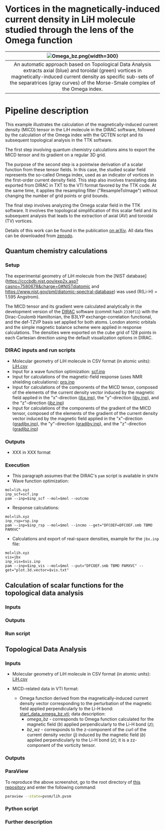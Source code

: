 # Vortices in the magnetically-induced current density in LiH molecule studied through the lens of the Omega function

| ![Omega_bz.png](screenshots/LiH_MICD/repImageGray.png){width=300} |
|:--:|
| An automatic approach based on Topological Data Analysis extracts axial (blue) and toroidal (green) vortices in magnetically-induced current density as specific sub-sets of the separatrices (gray curves) of the Morse-Smale complex of the Omega index. |


# Pipeline description

This example illustrates the calculation of the magnetically-induced current density (MICD) tensor in the LiH molecule in the DIRAC software, followed by the calculation of the Omega index with the QCTEN script and its subsequent topological analysis in the TTK software.

The first step involving quantum chemistry calculations aims to export the MICD tensor and its gradient on a regular 3D grid.

The purpose of the second step is a pointwise derivation of a scalar function from these tensor fields. In this case, the studied scalar field represents the so-called Omega index, used as an indicator of vortices in the first-order current density field. This step also involves translating data exported from DIRAC in TXT to the VTI format favored by the TTK code. At the same time, it applies the resampling filter ("ResampleToImage") without changing the number of grid points or grid bounds.

The final step involves analyzing the Omega scalar field in the TTK software. It involves the topological simplification of this scalar field and its subsequent analysis that leads to the extraction of axial (AV) and toroidal (TV) vortices.

Details of this work can be found in the publication [on arXiv](https://arxiv.org/abs/2212.08690).
All data files can be downloaded from [zenodo](https://zenodo.org/record/7446735#.Y8BlkNKE4XU).



## Quantum chemistry calculations

### Setup

The experimental geometry of LiH molecule from the [NIST database](https://cccbdb.nist.gov/exp2x.asp?casno=7580678&charge=0#NISTdiatomic and https://www.nist.gov/pml/diatomic-spectral-database) was used (R(Li-H) = 1.595 Angstrom).

The MICD tensor and its gradient were calculated analytically in the development version of the [DIRAC](http://www.diracprogram.org/) software (commit hash `2330f11`) with the Dirac-Coulomb Hamiltonian, the B3LYP exchange-correlation functional, and the def-TZVP basis set applied for both atoms. London atomic orbitals and the simple magnetic balance scheme were applied in response calculations. The densities were exported on the cube grid of 128 points in each Cartesian direction using the default visualization options in DIRAC.


### DIRAC inputs and run scripts

* Molecular geometry of LiH molecule in CSV format (in atomic units): [LiH.csv](https://github.com/tda-qchem/tda-qchem-explorations/tree/main/data/LiH_MICD/LiH.csv)
* Input for a wave function optimization: [scf.inp](https://github.com/tda-qchem/tda-qchem-explorations/tree/main/data/LiH_MICD/dirac/dc_b3lyp_def2tzvp/inputs/scf.inp)
* Input for calculations of the magnetic-field response (uses NMR shielding calculations): [prp.inp](https://github.com/tda-qchem/tda-qchem-explorations/tree/main/data/LiH_MICD/dirac/dc_b3lyp_def2tzvp/inputs/prp.inp)
* Input for calculations of the components of the MICD tensor, composed of the elements of the current density vector induced by the magnetic field applied in 
    the "x"-direction ([jbx.inp](https://github.com/tda-qchem/tda-qchem-explorations/tree/main/data/LiH_MICD/dirac/dc_b3lyp_def2tzvp/inputs/visgrid_cube_128/jbx.inp)), 
    the "y"-direction ([jby.inp](https://github.com/tda-qchem/tda-qchem-explorations/tree/main/data/LiH_MICD/dirac/dc_b3lyp_def2tzvp/inputs/visgrid_cube_128/jby.inp)), and 
    the "z"-direction ([jbz.inp](https://github.com/tda-qchem/tda-qchem-explorations/tree/main/data/LiH_MICD/dirac/dc_b3lyp_def2tzvp/inputs/visgrid_cube_128/jbz.inp))
* Input for calculations of the components of the gradient of the MICD tensor, composed of the elements of the gradient of the current density vector induced by the magnetic field applied in 
    the "x"-direction ([gradjbx.inp](https://github.com/tda-qchem/tda-qchem-explorations/tree/main/data/LiH_MICD/dirac/dc_b3lyp_def2tzvp/inputs/visgrid_cube_128/gradjbx.inp)), 
    the "y"-direction ([gradjby.inp](https://github.com/tda-qchem/tda-qchem-explorations/tree/main/data/LiH_MICD/dirac/dc_b3lyp_def2tzvp/inputs/visgrid_cube_128/gradjby.inp)), and 
    the "z"-direction ([gradjbz.inp](https://github.com/tda-qchem/tda-qchem-explorations/tree/main/data/LiH_MICD/dirac/dc_b3lyp_def2tzvp/inputs/visgrid_cube_128/gradjbz.inp))

### Outputs

* XXX in XXX format

### Execution

* This paragraph assumes that the DIRAC's `pam` script is available in `$PATH`
* Wave function optimization:

```
mol=lih.xyz
inp_scf=scf.inp
pam --inp=$inp_scf --mol=$mol --outcmo
```

* Response calculations:

```
mol=lih.xyz
inp_rsp=rsp.inp
pam --inp=$inp_rsp --mol=$mol --incmo --get="DFCOEF=DFCOEF.smb TBMO PAMXVC"
```


* Calculations and export of real-space densities, example for the `jbx.inp` file:

```
mol=lih.xyz
vis=jbx
inp_vis=$vis.inp
pam --inp=$inp_vis --mol=$mol --put="DFCOEF.smb TBMO PAMXVC" --get="plot.3d.vector=$vis.txt"
```

## Calculation of scalar functions for the topological data analysis

### Inputs
### Outputs
### Run script


## Topological Data Analysis

### Inputs

* Molecular geometry of LiH molecule in CSV format (in atomic units): [LiH.csv](https://github.com/tda-qchem/tda-qchem-explorations/blob/main/data/LiH_MICD/LiH.csv)

* MICD-related data in VTI format:

    * Omega function derived from the magnetically-induced current density vector corresponding to the perturbation of the magnetic field applied perpendicularly to the Li-H bond: [start_data_omega_bz.vti](https://github.com/tda-qchem/tda-qchem-explorations/blob/tree/data/LiH_MICD/vti/start_data_omega_bz.vti); data description:
        * *omega_bz* - corresponds to Omega function calculated for the magnetic field (*b*) applied perpendicularly to the Li-H bond (*z*);
        * *bz_wz* - corresponds to the z-component of the curl of the current density vector (*j*) induced by the magnetic field (*b*) applied perpendicularly to the Li-H bond (*z*); it is a zz-component of the vorticity tensor.

### Outputs


### ParaView

To reproduce the above screenshot, go to the root directory of [this repository](https://github.com/tda-qchem/tda-qchem-explorations) and enter the following command:
``` bash
paraview --state=pvsm/lih.pvsm
```

### Python script

### Further description






